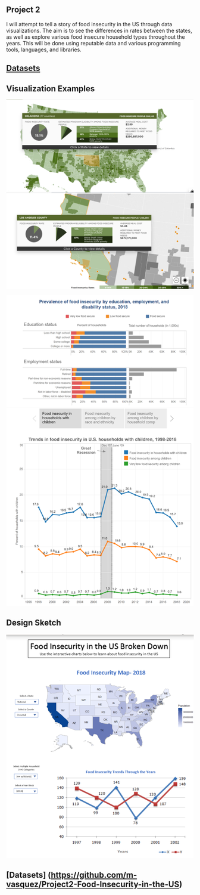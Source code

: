 
## Project 2

I will attempt to tell a story of food insecurity in the US through data visualizations. The aim is to see the differences in rates between the states, as well as explore various food insecure household types throughout the years. This will be done using reputable data and various programming tools, languages, and libraries.

## [Datasets](https://drive.google.com/drive/folders/1UfVDDV5s6EmfDVd6umg9ecXJoGy_pD_0?usp=sharing)

## Visualization Examples

![4-scatter](Images/prjt2_ex1.png)                              ![4-scatter](Images/prjt2_ex2.png)




![4-scatter](Images/prjt2_ex3.png)                              ![4-scatter](Images/prjt2_ex4.png)



## Design Sketch

![4-scatter](Images/design_sketch.png)


## [Datasets] (https://github.com/m-vasquez/Project2-Food-Insecurity-in-the-US)


